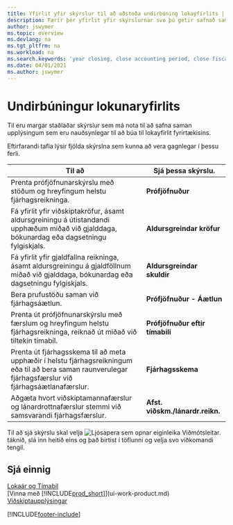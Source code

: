 ```yaml
---
title: Yfirlit yfir skýrslur til að aðstoða undirbúning lokayfirlits | Microsoft Docs
description: Færir þér yfirlit yfir skýrslurnar svo þú getir safnað saman upplýsingum til að undirbúa lokayfirlit fyrirtækisins þegar fjárhagsárinu er lokað.
author: jswymer
ms.topic: overview
ms.devlang: na
ms.tgt_pltfrm: na
ms.workload: na
ms.search.keywords: 'year closing, close accounting period, close fiscal year, aging, creditor payments, vendor payments, assets, liabilities, equity, analysis, reporting, financial report, business intelligence, BI, Power Bi, KPI'
ms.date: 04/01/2021
ms.author: jswymer
---
```

# <a name="preparing-closing-statements"></a><a name="preparing-closing-statements"></a>Undirbúningur lokunaryfirlits
Til eru margar staðlaðar skýrslur sem má nota til að safna saman upplýsingum sem eru nauðsynlegar til að búa til lokayfirlit fyrirtækisins.

Eftirfarandi tafla lýsir fjölda skýrslna sem kunna að vera gagnlegar í þessu ferli.  

| Til að | Sjá þessa skýrslu. |
| --- | --- |
| Prenta prófjöfnunarskýrslu með stöðum og hreyfingum helstu fjárhagsreikninga. |**Prófjöfnuður** |
| Fá yfirlit yfir viðskiptakröfur, ásamt aldursgreiningu á útistandandi upphæðum miðað við gjalddaga, bókunardag eða dagsetningu fylgiskjals. |**Aldursgreindar kröfur** |
| Fá yfirlit yfir gjaldfallna reikninga, ásamt aldursgreiningu á gjaldföllnum miðað við gjalddaga, bókunardag eða dagsetningu fylgiskjals. |**Aldursgreindar skuldir** |
| Bera prufustöðu saman við fjárhagsáætlun. |**Prófjöfnuður - Áætlun** |
| Prenta út prófjöfnunarskýrslu með færslum og hreyfingum helstu fjárhagsreikninga, reiknað út miðað við tiltekin tímabil. |**Prófjöfnuður eftir tímabili** |
| Prenta út fjárhagsskema til að meta upphæðir í helstu fjárhagsreikningum eða til að bera saman raunverulegar fjárhagsfærslur við fjárhagsáætlanafærslur. |**Fjárhagsskema** |
| Aðgæta hvort viðskiptamannafærslur og lánardrottnafærslur stemmi við samsvarandi fjárhagsfærslur. |**Afst. viðskm./lánardr.reikn.** |

Til að sjá skýrslu skal velja ![Ljósapera sem opnar eiginleika Viðmótsleitar.](media/ui-search/search_small.png "Segðu mér hvað þú vilt gera") táknið, slá inn heitið eins og það birtist í töflunni og velja svo viðkomandi tengil.

## <a name="see-also"></a><a name="see-also"></a>Sjá einnig
[Lokaár og Tímabil](year-close-years-periods.md)  
[Vinna með [!INCLUDE[prod_short](includes/prod_short.md)]](ui-work-product.md)  
[Viðskiptaupplýsingar](bi.md)


[!INCLUDE[footer-include](includes/footer-banner.md)]
